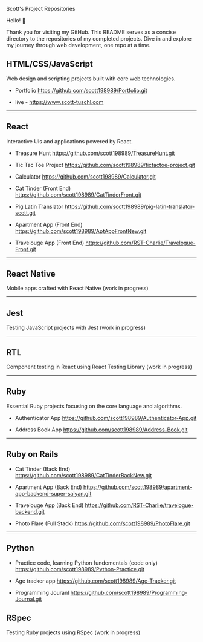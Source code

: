 

Scott's Project Repositories


Hello! 👋

Thank you for visiting my GitHub. This README serves as a concise directory to the repositories of my completed projects. Dive in and explore my journey through web development, one repo at a time.


## HTML/CSS/JavaScript

Web design and scripting projects built with core web technologies.

- Portfolio https://github.com/scott198989/Portfolio.git

- live - https://www.scott-tuschl.com 

---

## React

Interactive UIs and applications powered by React.

- Treasure Hunt https://github.com/scott198989/TreasureHunt.git

- Tic Tac Toe Project https://github.com/scott198989/tictactoe-project.git

- Calculator https://github.com/scott198989/Calculator.git

- Cat Tinder (Front End) https://github.com/scott198989/CatTinderFront.git

- Pig Latin Translator https://github.com/scott198989/pig-latin-translator-scott.git

- Apartment App (Front End) https://github.com/scott198989/AptAppFrontNew.git

- Travelouge App (Front End) https://github.com/RST-Charlie/Travelogue-Front.git

---

## React Native

Mobile apps crafted with React Native (work in progress)

---


## Jest

Testing JavaScript projects with Jest (work in progress)

---

## RTL

Component testing in React using React Testing Library (work in progress)

---

## Ruby

Essential Ruby projects focusing on the core language and algorithms.


- Authenticator App https://github.com/scott198989/Authenticator-App.git

- Address Book App https://github.com/scott198989/Address-Book.git

---

## Ruby on Rails

- Cat Tinder (Back End) https://github.com/scott198989/CatTinderBackNew.git

- Apartment App (Back End) https://github.com/scott198989/apartment-app-backend-super-saiyan.git

- Travelouge App (Back End) https://github.com/RST-Charlie/travelogue-backend.git

- Photo Flare (Full Stack) https://github.com/scott198989/PhotoFlare.git
  
---

## Python

- Practice code, learning Python fundementals (code only) https://github.com/scott198989/Python-Practice.git

- Age tracker app https://github.com/scott198989/Age-Tracker.git

- Programming Jouranl https://github.com/scott198989/Programming-Journal.git


## RSpec

Testing Ruby projects using RSpec (work in progress)

